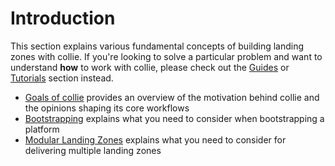 # Introduction

This section explains various fundamental concepts of building landing zones with collie.
If you're looking to solve a particular problem and want to understand **how** to work with collie, please check out
the [Guides](../guide/README.md) or [Tutorials](../tutorial/README.md) section instead.

- [Goals of collie](goals.md) provides an overview of the motivation behind collie and the opinions shaping its core workflows
- [Bootstrapping](./bootstrapping.md) explains what you need to consider when bootstrapping a platform
- [Modular Landing Zones](./modular-landing-zones.md) explains what you need to consider for delivering multiple landing zones
